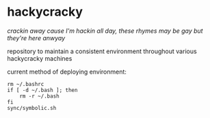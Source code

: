 # hackycracky

*crackin away cause I'm hackin all day, these rhymes may be gay but they're here anwyay*

repository to maintain a consistent environment throughout various hackycracky machines

current method of deploying environment:

```
rm ~/.bashrc
if [ -d ~/.bash ]; then
    rm -r ~/.bash
fi
sync/symbolic.sh
```
